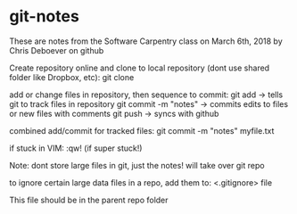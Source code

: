 
# git-notes

These are notes from the Software Carpentry class on March 6th, 2018 by Chris Deboever on github

Create repository online and clone to local repository (dont use shared folder like Dropbox, etc):
git clone <link from github>

add or change files in repository, then sequence to commit:
git add -> tells git to track files in repository
git commit -m "notes" -> commits edits to files or new files with comments
git push -> syncs with github

combined add/commit for tracked files:
git commit -m "notes" myfile.txt

if stuck in VIM: 
:qw! (if super stuck!)

Note:
dont store large files in git, just the notes!  will take over git repo 

to ignore certain large data files in a repo, add them to:
<.gitignore> file 

This file should be in the parent repo folder


